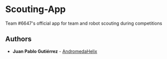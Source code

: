 # Scouting-App
Team #6647's official app for team and robot scouting during competitions

## Authors

* **Juan Pablo Gutiérrez** - [AndromedaHelix](https://github.com/AndromedaHelix)

